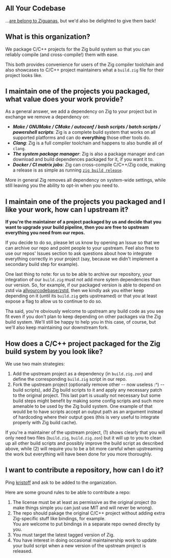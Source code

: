 ## All Your Codebase
...[are belong to Ziguanas](https://www.youtube.com/watch?v=qItugh-fFgg), but we'd also be delighted to give them back!

## What is this organization?
We package C/C++ projects for the Zig build system so that you can reliably 
compile (and cross-compile!) them with ease.

This both provides convenience for users of the Zig compiler toolchain and 
also showcases to C/C++ project maintainers what a `build.zig` file for 
their project looks like.

## I maintain one of the projects you packaged, what value does your work provide?
As a general answer, we add a dependency on Zig to your project but in exchange we remove a dependency on:
- ***Make / GNUMake / CMake / autoconf / bash scripts / batch scripts / powershell scripts***: Zig is a complete build system that works on all supported platforms and can do **everything** those other tools do.
- ***Clang***: Zig is a full compiler toolchain and happens to also bundle all of `clang`.
- ***The system package manager***: Zig is also a package manager and can download and build dependences packaged for it, if you want it to.
- ***Docker / CI matrix jobs***: Zig can cross-compile C/C++/Zig code, making a release is as simple as running [`zig build release`](https://github.com/kristoff-it/superhtml/blob/ca52633557bf07ce5ab228e99b543756d7905446/build.zig#L213-L261).
 
More in general Zig removes all dependency on system-wide settings, while still leaving you the ability to opt-in when you need to.
  
## I maintain one of the projects you packaged and I like your work, how can I upstream it?

**If you're the maintainer of a project packaged by us and decide that you
want to upgrade your build pipeline, then you are free to upstream everything 
you need from our repos.**

If you decide to do so, please let us know by opening an Issue so that we can 
archive our repo and point people to your upstream. Feel also free to use our repos' Issues 
section to ask questions about how to integrate everything correctly in your project 
(say, because we didn't implement a secondary build step for example).

One last thing to note: for us to be able to archive our repository, your integration 
of our `build.zig` must not add more sytem dependencies than our version. So, for example, 
if our packaged version is able to depend on zstd via [allyourcodebase/zstd](https://github.com/allyourcodebase/zstd),
then we kindly ask you either keep depending on it (until its `build.zig` gets upstreamed)
or that you at least expose a flag to allow us to continue to do so.

Tha said, you're obviously welcome to upstream any build code as you see fit even if 
you don't plan to keep depending on other packages via the Zig build system. We'll still be happy
to help you in this case, of course, but we'll also keep maintaining our downstream fork.

## How does a C/C++ project packaged for the Zig build system by you look like?
We use two main strategies:

1. Add the upstream project as a dependency (in `build.zig.zon`) and define the corresponding `build.zig` script in our repo.
2. Fork the upstream project (optionally remove other -- now useless :^) -- build scripts), add Zig build scripts to it and apply any necessary patch to the original project. This last part is usually not necessary but some build steps might benefit by making some config scripts and such more amenable to be used by the Zig build system. One example of that would be to have scripts accept an output path as an argument instead of hardcoding where their output goes (this is very useful to integrate properly with Zig build cache).

If you're a maintainer of the upstream project, (1) shows clearly that you will only need two files (`build.zig`, `build.zig.zon`) but it will up to you to clean up all other build scripts and possibly improve the build script as described above, while (2) will require you to be a bit more careful when upstreaming the work but everything will have been done for you more thoroughly.

## I want to contribute a repository, how can I do it?

Ping [kristoff](https://github.com/kristoff-it) and ask to be added to the organization.

Here are some ground rules to be able to contribute a repo:

1. The license must be at least as permissive as the original project (to make things simple you can just use MIT and will never be wrong).
2. The repo should pakage the original C/C++ project without adding extra Zig-specific stuff like bindings, for example.  
You are welcome to put bindings in a separate repo owned directly by you.
3. You must target the latest tagged version of Zig.
4. You have interest in doing occasional maintainership work to update your build script when a new version of the upstream project is released.

